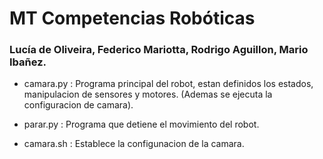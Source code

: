 <h1>MT Competencias Robóticas</h1>

<h3>Lucía de Oliveira, Federico Mariotta, Rodrigo Aguillon, Mario Ibañez.</h3>

- camara.py : Programa principal del robot, estan definidos los estados, manipulacion de sensores y motores. (Ademas se ejecuta la configuracion de camara).

- parar.py : Programa que detiene el movimiento del robot.

- camara.sh : Establece la configunacion de la camara.
